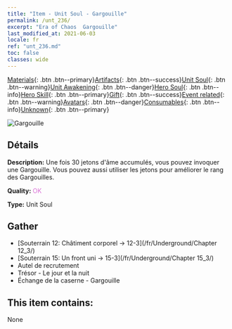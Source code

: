 ```yaml
---
title: "Item - Unit Soul - Gargouille"
permalink: /unt_236/
excerpt: "Era of Chaos  Gargouille"
last_modified_at: 2021-06-03
locale: fr
ref: "unt_236.md"
toc: false
classes: wide
---
```

 [Materials](/ItemsFR/){: .btn .btn--primary}[Artifacts](/ItemsFR/Artifacts/){: .btn .btn--success}[Unit Soul](/ItemsFR/UnitSoul/){: .btn .btn--warning}[Unit Awakening](/ItemsFR/UnitAwakening/){: .btn .btn--danger}[Hero Soul](/ItemsFR/HeroSoul/){: .btn .btn--info}[Hero Skill](/ItemsFR/HeroSkill/){: .btn .btn--primary}[Gift](/ItemsFR/Gift/){: .btn .btn--success}[Event related](/ItemsFR/Events/){: .btn .btn--warning}[Avatars](/ItemsFR/Avatars/){: .btn .btn--danger}[Consumables](/ItemsFR/Consumables/){: .btn .btn--info}[Unknown](/ItemsFR/Unknown/){: .btn .btn--primary}

 ![Gargouille](/images/u/ti_shixianggui.jpg)

## Détails
 **Description:** Une fois 30 jetons d'âme accumulés, vous pouvez invoquer une Gargouille. Vous pouvez aussi utiliser les jetons pour améliorer le rang des Gargouilles.

 **Quality:** <span style="color: #DA70D6">OK</span>

 **Type:** Unit Soul

## Gather

*    [Souterrain 12: Châtiment corporel -> 12-3](/fr/Underground/Chapter 12_3/) 
*    [Souterrain 15: Un front uni -> 15-3](/fr/Underground/Chapter 15_3/) 
*    Autel de recrutement 
*    Trésor - Le jour et la nuit 
*    Échange de la caserne - Gargouille 

## This item contains:

  None

